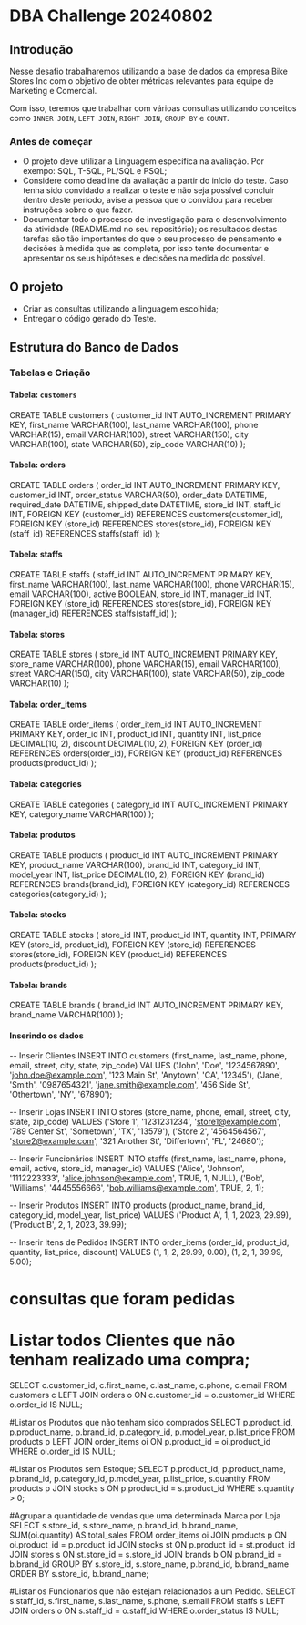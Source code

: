 # DBA Challenge 20240802


## Introdução

Nesse desafio trabalharemos utilizando a base de dados da empresa Bike Stores Inc com o objetivo de obter métricas relevantes para equipe de Marketing e Comercial.

Com isso, teremos que trabalhar com várioas consultas utilizando conceitos como `INNER JOIN`, `LEFT JOIN`, `RIGHT JOIN`, `GROUP BY` e `COUNT`.

### Antes de começar
 
- O projeto deve utilizar a Linguagem específica na avaliação. Por exempo: SQL, T-SQL, PL/SQL e PSQL;
- Considere como deadline da avaliação a partir do início do teste. Caso tenha sido convidado a realizar o teste e não seja possível concluir dentro deste período, avise a pessoa que o convidou para receber instruções sobre o que fazer.
- Documentar todo o processo de investigação para o desenvolvimento da atividade (README.md no seu repositório); os resultados destas tarefas são tão importantes do que o seu processo de pensamento e decisões à medida que as completa, por isso tente documentar e apresentar os seus hipóteses e decisões na medida do possível.
 
 
## O projeto

- Criar as consultas utilizando a linguagem escolhida;
- Entregar o código gerado do Teste.


## Estrutura do Banco de Dados

### Tabelas e Criação

#### Tabela: `customers`


CREATE TABLE customers (
    customer_id INT AUTO_INCREMENT PRIMARY KEY,
    first_name VARCHAR(100),
    last_name VARCHAR(100),
    phone VARCHAR(15),
    email VARCHAR(100),
    street VARCHAR(150),
    city VARCHAR(100),
    state VARCHAR(50),
    zip_code VARCHAR(10)
);


#### Tabela: orders

CREATE TABLE orders (
    order_id INT AUTO_INCREMENT PRIMARY KEY,
    customer_id INT,
    order_status VARCHAR(50),
    order_date DATETIME,
    required_date DATETIME,
    shipped_date DATETIME,
    store_id INT,
    staff_id INT,
    FOREIGN KEY (customer_id) REFERENCES customers(customer_id),
    FOREIGN KEY (store_id) REFERENCES stores(store_id),
    FOREIGN KEY (staff_id) REFERENCES staffs(staff_id)
);

#### Tabela: staffs

CREATE TABLE staffs (
    staff_id INT AUTO_INCREMENT PRIMARY KEY,
    first_name VARCHAR(100),
    last_name VARCHAR(100),
    phone VARCHAR(15),
    email VARCHAR(100),
    active BOOLEAN,
    store_id INT,
    manager_id INT,
    FOREIGN KEY (store_id) REFERENCES stores(store_id),
    FOREIGN KEY (manager_id) REFERENCES staffs(staff_id)
);

#### Tabela: stores

CREATE TABLE stores (
    store_id INT AUTO_INCREMENT PRIMARY KEY,
    store_name VARCHAR(100),
    phone VARCHAR(15),
    email VARCHAR(100),
    street VARCHAR(150),
    city VARCHAR(100),
    state VARCHAR(50),
    zip_code VARCHAR(10)
);

#### Tabela: order_items

CREATE TABLE order_items (
    order_item_id INT AUTO_INCREMENT PRIMARY KEY,
    order_id INT,
    product_id INT,
    quantity INT,
    list_price DECIMAL(10, 2),
    discount DECIMAL(10, 2),
    FOREIGN KEY (order_id) REFERENCES orders(order_id),
    FOREIGN KEY (product_id) REFERENCES products(product_id)
);


#### Tabela: categories

CREATE TABLE categories (
    category_id INT AUTO_INCREMENT PRIMARY KEY,
    category_name VARCHAR(100)
);


#### Tabela: produtos
CREATE TABLE products (
    product_id INT AUTO_INCREMENT PRIMARY KEY,
    product_name VARCHAR(100),
    brand_id INT,
    category_id INT,
    model_year INT,
    list_price DECIMAL(10, 2),
    FOREIGN KEY (brand_id) REFERENCES brands(brand_id),
    FOREIGN KEY (category_id) REFERENCES categories(category_id)
);


#### Tabela: stocks
CREATE TABLE stocks (
    store_id INT,
    product_id INT,
    quantity INT,
    PRIMARY KEY (store_id, product_id),
    FOREIGN KEY (store_id) REFERENCES stores(store_id),
    FOREIGN KEY (product_id) REFERENCES products(product_id)
);

#### Tabela: brands
CREATE TABLE brands (
    brand_id INT AUTO_INCREMENT PRIMARY KEY,
    brand_name VARCHAR(100)
);



#### Inserindo os dados

-- Inserir Clientes
INSERT INTO customers (first_name, last_name, phone, email, street, city, state, zip_code) VALUES
('John', 'Doe', '1234567890', 'john.doe@example.com', '123 Main St', 'Anytown', 'CA', '12345'),
('Jane', 'Smith', '0987654321', 'jane.smith@example.com', '456 Side St', 'Othertown', 'NY', '67890');

-- Inserir Lojas
INSERT INTO stores (store_name, phone, email, street, city, state, zip_code) VALUES
('Store 1', '1231231234', 'store1@example.com', '789 Center St', 'Sometown', 'TX', '13579'),
('Store 2', '4564564567', 'store2@example.com', '321 Another St', 'Differtown', 'FL', '24680');

-- Inserir Funcionários
INSERT INTO staffs (first_name, last_name, phone, email, active, store_id, manager_id) VALUES
('Alice', 'Johnson', '1112223333', 'alice.johnson@example.com', TRUE, 1, NULL),
('Bob', 'Williams', '4445556666', 'bob.williams@example.com', TRUE, 2, 1);

-- Inserir Produtos
INSERT INTO products (product_name, brand_id, category_id, model_year, list_price) VALUES
('Product A', 1, 1, 2023, 29.99),
('Product B', 2, 1, 2023, 39.99);

-- Inserir Itens de Pedidos
INSERT INTO order_items (order_id, product_id, quantity, list_price, discount) VALUES
(1, 1, 2, 29.99, 0.00),
(1, 2, 1, 39.99, 5.00);



# consultas que foram pedidas


# Listar todos Clientes que não tenham realizado uma compra;
SELECT c.customer_id, c.first_name, c.last_name, c.phone, c.email
FROM customers c
LEFT JOIN orders o ON c.customer_id = o.customer_id
WHERE o.order_id IS NULL;


#Listar os Produtos que não tenham sido comprados
SELECT p.product_id, p.product_name, p.brand_id, p.category_id, p.model_year, p.list_price
FROM products p
LEFT JOIN order_items oi ON p.product_id = oi.product_id
WHERE oi.order_id IS NULL;


#Listar os Produtos sem Estoque;
SELECT p.product_id, p.product_name, p.brand_id, p.category_id, p.model_year, p.list_price, s.quantity
FROM products p
JOIN stocks s ON p.product_id = s.product_id
WHERE s.quantity > 0;


#Agrupar a quantidade de vendas que uma determinada Marca por Loja
SELECT
    s.store_id,
    s.store_name,
    p.brand_id,
    b.brand_name,
    SUM(oi.quantity) AS total_sales
FROM
    order_items oi
JOIN 
    products p ON oi.product_id = p.product_id
JOIN 
    stocks st ON p.product_id = st.product_id
JOIN 
    stores s ON st.store_id = s.store_id
JOIN 
    brands b ON p.brand_id = b.brand_id
GROUP BY 
    s.store_id, s.store_name, p.brand_id, b.brand_name
ORDER BY 
    s.store_id, b.brand_name;



#Listar os Funcionarios que não estejam relacionados a um Pedido.
SELECT s.staff_id, s.first_name, s.last_name, s.phone, s.email
FROM staffs s
LEFT JOIN orders o ON s.staff_id = o.staff_id
WHERE o.order_status IS NULL;



